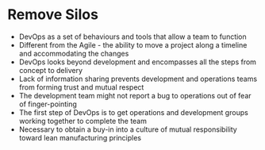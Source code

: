 # Remove Silos

* DevOps as a set of behaviours and tools that allow a team to function
* Different from the Agile - the ability to move a project along a timeline and accommodating the changes
* DevOps looks beyond development and encompasses all the steps from concept to delivery
* Lack of information sharing prevents development and operations teams from forming trust and mutual respect
* The development team might not report a bug to operations out of fear of finger-pointing
* The first step of DevOps is to get operations and development groups working together to complete the team
* Necessary to obtain a buy-in into a culture of mutual responsibility toward lean manufacturing principles




